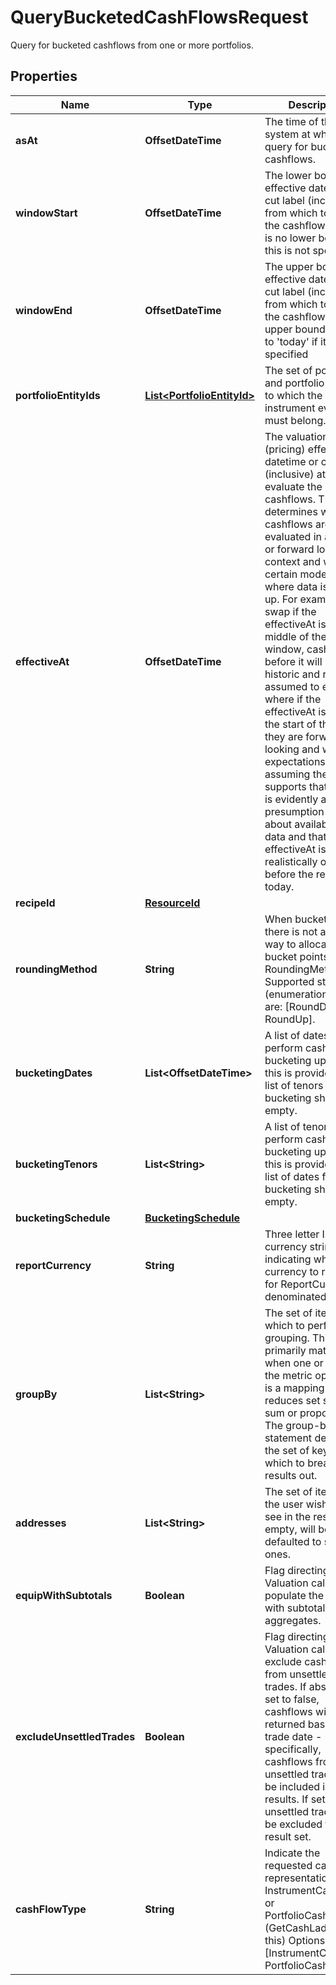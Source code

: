 

# QueryBucketedCashFlowsRequest

Query for bucketed cashflows from one or more portfolios.

## Properties

Name | Type | Description | Notes
------------ | ------------- | ------------- | -------------
**asAt** | **OffsetDateTime** | The time of the system at which to query for bucketed cashflows. |  [optional]
**windowStart** | **OffsetDateTime** | The lower bound effective datetime or cut label (inclusive) from which to retrieve the cashflows.  There is no lower bound if this is not specified. | 
**windowEnd** | **OffsetDateTime** | The upper bound effective datetime or cut label (inclusive) from which to retrieve the cashflows.  The upper bound defaults to &#39;today&#39; if it is not specified | 
**portfolioEntityIds** | [**List&lt;PortfolioEntityId&gt;**](PortfolioEntityId.md) | The set of portfolios and portfolio groups to which the instrument events must belong. | 
**effectiveAt** | **OffsetDateTime** | The valuation (pricing) effective datetime or cut label (inclusive) at which to evaluate the cashflows.  This determines whether cashflows are evaluated in a historic or forward looking context and will, for certain models, affect where data is looked up.  For example, on a swap if the effectiveAt is in the middle of the window, cashflows before it will be historic and resets assumed to exist where if the effectiveAt  is before the start of the range they are forward looking and will be expectations assuming the model supports that.  There is evidently a presumption here about availability of data and that the effectiveAt is realistically on or before the real-world today. | 
**recipeId** | [**ResourceId**](ResourceId.md) |  | 
**roundingMethod** | **String** | When bucketing, there is not a unique way to allocate the bucket points.  RoundingMethod Supported string (enumeration) values are: [RoundDown, RoundUp]. | 
**bucketingDates** | **List&lt;OffsetDateTime&gt;** | A list of dates to perform cashflow bucketing upon.  If this is provided, the list of tenors for bucketing should be empty. |  [optional]
**bucketingTenors** | **List&lt;String&gt;** | A list of tenors to perform cashflow bucketing upon.  If this is provided, the list of dates for bucketing should be empty. |  [optional]
**bucketingSchedule** | [**BucketingSchedule**](BucketingSchedule.md) |  |  [optional]
**reportCurrency** | **String** | Three letter ISO currency string indicating what currency to report in for ReportCurrency denominated queries. | 
**groupBy** | **List&lt;String&gt;** | The set of items by which to perform grouping. This primarily matters when one or more of the metric operators is a mapping  that reduces set size, e.g. sum or proportion. The group-by statement determines the set of keys by which to break the results out. |  [optional]
**addresses** | **List&lt;String&gt;** | The set of items that the user wishes to see in the results. If empty, will be defaulted to standard ones. |  [optional]
**equipWithSubtotals** | **Boolean** | Flag directing the Valuation call to populate the results with subtotals of aggregates. |  [optional]
**excludeUnsettledTrades** | **Boolean** | Flag directing the Valuation call to exclude cashflows from unsettled trades.  If absent or set to false, cashflows will returned based on trade date - more specifically, cashflows from any unsettled trades will be included in the results. If set to true, unsettled trades will be excluded from the result set. |  [optional]
**cashFlowType** | **String** | Indicate the requested cash flow representation InstrumentCashFlows or PortfolioCashFlows (GetCashLadder uses this)  Options: [InstrumentCashFlow, PortfolioCashFlow] |  [optional]



